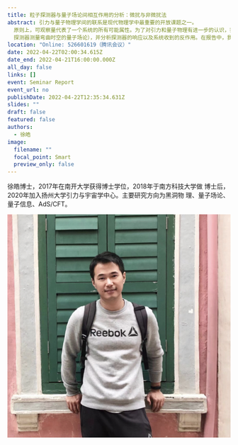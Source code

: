 ```yaml
---
title: 粒子探测器与量子场论间相互作用的分析：微扰与非微扰法
abstract: 引力与量子物理学间的联系是现代物理学中最重要的开放课题之一。
  原则上，可观察量代表了一个系统的所有可能属性。为了对引力和量子物理有进一步的认识，我们可以使用一个合适的探测器在引力背景下测量量子系统（例如使用Unruh-DeWitt
  探测器测量弯曲时空的量子场论），并分析探测器的响应以及系统收到的反作用。在报告中，我将介绍不同方法，包括微扰和非微扰法，在不同系统演化中的应用。这不仅可以帮助我们从观测者的角度理解引力和量子物理学，也可以对未来的实验观测提供理论依据。
location: "Online: 526601619（腾讯会议）"
date: 2022-04-22T02:00:34.615Z
date_end: 2022-04-21T16:00:00.000Z
all_day: false
links: []
event: Seminar Report
event_url: no
publishDate: 2022-04-22T12:35:34.631Z
slides: ""
draft: false
featured: false
authors:
  - 徐皓
image:
  filename: ""
  focal_point: Smart
  preview_only: false
---
```

徐皓博士，2017年在南开大学获得博士学位，2018年于南方科技大学做 博士后，2020年加入扬州大学引力与宇宙学中心。主要研究方向为黑洞物 理、量子场论、量子信息、AdS/CFT。

![](xuhao.png)